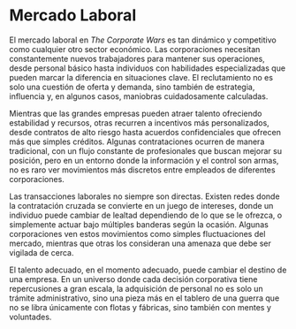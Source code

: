 # Mercado Laboral

El mercado laboral en _The Corporate Wars_ es tan dinámico y competitivo como cualquier otro sector económico. Las corporaciones necesitan constantemente nuevos trabajadores para mantener sus operaciones, desde personal básico hasta individuos con habilidades especializadas que pueden marcar la diferencia en situaciones clave. El reclutamiento no es solo una cuestión de oferta y demanda, sino también de estrategia, influencia y, en algunos casos, maniobras cuidadosamente calculadas.

Mientras que las grandes empresas pueden atraer talento ofreciendo estabilidad y recursos, otras recurren a incentivos más personalizados, desde contratos de alto riesgo hasta acuerdos confidenciales que ofrecen más que simples créditos. Algunas contrataciones ocurren de manera tradicional, con un flujo constante de profesionales que buscan mejorar su posición, pero en un entorno donde la información y el control son armas, no es raro ver movimientos más discretos entre empleados de diferentes corporaciones.

Las transacciones laborales no siempre son directas. Existen redes donde la contratación cruzada se convierte en un juego de intereses, donde un individuo puede cambiar de lealtad dependiendo de lo que se le ofrezca, o simplemente actuar bajo múltiples banderas según la ocasión. Algunas corporaciones ven estos movimientos como simples fluctuaciones del mercado, mientras que otras los consideran una amenaza que debe ser vigilada de cerca.

El talento adecuado, en el momento adecuado, puede cambiar el destino de una empresa. En un universo donde cada decisión corporativa tiene repercusiones a gran escala, la adquisición de personal no es solo un trámite administrativo, sino una pieza más en el tablero de una guerra que no se libra únicamente con flotas y fábricas, sino también con mentes y voluntades.
